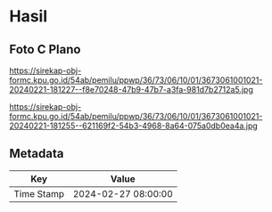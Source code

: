 # Hasil

## Foto C Plano

https://sirekap-obj-formc.kpu.go.id/54ab/pemilu/ppwp/36/73/06/10/01/3673061001021-20240221-181227--f8e70248-47b9-47b7-a3fa-981d7b2712a5.jpg

https://sirekap-obj-formc.kpu.go.id/54ab/pemilu/ppwp/36/73/06/10/01/3673061001021-20240221-181255--621169f2-54b3-4968-8a64-075a0db0ea4a.jpg


## Metadata

| Key        | Value               |
| ---------- | ------------------- |
| Time Stamp | 2024-02-27 08:00:00 |



